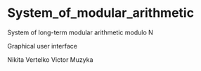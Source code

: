 # System_of_modular_arithmetic
System of long-term modular arithmetic modulo N

Graphical user interface

Nikita Vertelko
Victor Muzyka